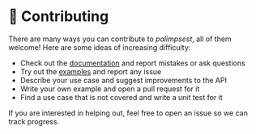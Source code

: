 # 👷 Contributing

There are many ways you can contribute to _palimpsest_, all of them welcome! Here are some ideas of increasing difficulty:

- Check out the [documentation](https://stephane-caron.github.io/palimpsest/) and report mistakes or ask questions
- Try out the [examples](https://github.com/stephane-caron/palimpsest/tree/main/examples) and report any issue
- Describe your use case and suggest improvements to the API
- Write your own example and open a pull request for it
- Find a use case that is not covered and write a unit test for it

If you are interested in helping out, feel free to open an issue so we can track progress.
